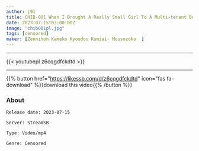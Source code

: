 ```yaml
---
author: j91
title: CHIB-001 When I Brought A Really Small Girl To A Multi-tenant Building, She Was Rejected, Saying, I'm Kind Of Scared... So I Got Excited And Inserted A Cock Into The Crack [Two Little Girls] Forbidden Prank Video 161 Minutes
date: 2023-07-15T03:00:00Z
image: "chib001pl.jpg"
tags: [censored]
maker: [Zennihon Kameko Kyoudou Kumiai- Mousozoku  ]
---
```

___

{{< youtubepl z6cqgdfckdtd >}}
___

{{% button href="https://likessb.com/d/z6cqgdfckdtd" icon="fas fa-download" %}}download this video{{% /button %}}
### About

`Release date: 2023-07-15`

`Server: StreamSB`

`Type: Video/mp4`

`Genre:	Censored`
